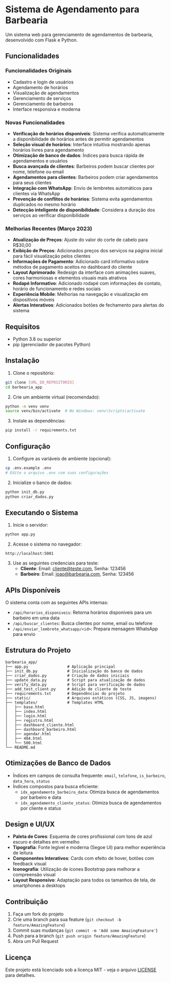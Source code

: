 # Sistema de Agendamento para Barbearia

Um sistema web para gerenciamento de agendamentos de barbearia, desenvolvido com Flask e Python.

## Funcionalidades

### Funcionalidades Originais
- Cadastro e login de usuários
- Agendamento de horários
- Visualização de agendamentos
- Gerenciamento de serviços
- Gerenciamento de barbeiros
- Interface responsiva e moderna

### Novas Funcionalidades
- **Verificação de horários disponíveis**: Sistema verifica automaticamente a disponibilidade de horários antes de permitir agendamentos
- **Seleção visual de horários**: Interface intuitiva mostrando apenas horários livres para agendamento
- **Otimização de banco de dados**: Índices para busca rápida de agendamentos e usuários
- **Busca avançada de clientes**: Barbeiros podem buscar clientes por nome, telefone ou email
- **Agendamentos para clientes**: Barbeiros podem criar agendamentos para seus clientes
- **Integração com WhatsApp**: Envio de lembretes automáticos para clientes via WhatsApp
- **Prevenção de conflitos de horários**: Sistema evita agendamentos duplicados no mesmo horário
- **Detecção inteligente de disponibilidade**: Considera a duração dos serviços ao verificar disponibilidade

### Melhorias Recentes (Março 2023)
- **Atualização de Preços**: Ajuste do valor do corte de cabelo para R$30,00
- **Exibição de Preços**: Adicionados preços dos serviços na página inicial para fácil visualização pelos clientes
- **Informações de Pagamento**: Adicionado card informativo sobre métodos de pagamento aceitos no dashboard do cliente
- **Layout Aprimorado**: Redesign da interface com animações suaves, cores harmoniosas e elementos visuais mais atrativos
- **Rodapé Informativo**: Adicionado rodapé com informações de contato, horário de funcionamento e redes sociais
- **Experiência Mobile**: Melhorias na navegação e visualização em dispositivos móveis
- **Alertas Interativos**: Adicionados botões de fechamento para alertas do sistema

## Requisitos

- Python 3.8 ou superior
- pip (gerenciador de pacotes Python)

## Instalação

1. Clone o repositório:
```bash
git clone [URL_DO_REPOSITORIO]
cd barbearia_app
```

2. Crie um ambiente virtual (recomendado):
```bash
python -m venv venv
source venv/bin/activate  # No Windows: venv\Scripts\activate
```

3. Instale as dependências:
```bash
pip install -r requirements.txt
```

## Configuração

1. Configure as variáveis de ambiente (opcional):
```bash
cp .env.example .env
# Edite o arquivo .env com suas configurações
```

2. Inicialize o banco de dados:
```bash
python init_db.py
python criar_dados.py
```

## Executando o Sistema

1. Inicie o servidor:
```bash
python app.py
```

2. Acesse o sistema no navegador:
```
http://localhost:5001
```

3. Use as seguintes credenciais para teste:
   - **Cliente**: Email: cliente@teste.com, Senha: 123456
   - **Barbeiro**: Email: joao@barbearia.com, Senha: 123456

## APIs Disponíveis

O sistema conta com as seguintes APIs internas:

- `/api/horarios_disponiveis`: Retorna horários disponíveis para um barbeiro em uma data
- `/api/buscar_clientes`: Busca clientes por nome, email ou telefone
- `/api/enviar_lembrete_whatsapp/<id>`: Prepara mensagem WhatsApp para envio

## Estrutura do Projeto

```
barbearia_app/
├── app.py                 # Aplicação principal
├── init_db.py             # Inicialização do banco de dados
├── criar_dados.py         # Criação de dados iniciais
├── update_data.py         # Script para atualização de dados
├── verify_data.py         # Script para verificação de dados
├── add_test_client.py     # Adição de cliente de teste
├── requirements.txt       # Dependências do projeto
├── static/                # Arquivos estáticos (CSS, JS, imagens)
├── templates/             # Templates HTML
│   ├── base.html
│   ├── index.html
│   ├── login.html
│   ├── registro.html
│   ├── dashboard_cliente.html
│   ├── dashboard_barbeiro.html
│   ├── agendar.html
│   ├── 404.html
│   └── 500.html
└── README.md
```

## Otimizações de Banco de Dados

- Índices em campos de consulta frequente: `email`, `telefone`, `is_barbeiro`, `data_hora`, `status`
- Índices compostos para busca eficiente:
  - `idx_agendamento_barbeiro_data`: Otimiza busca de agendamentos por barbeiro e data
  - `idx_agendamento_cliente_status`: Otimiza busca de agendamentos por cliente e status

## Design e UI/UX

- **Paleta de Cores**: Esquema de cores profissional com tons de azul escuro e detalhes em vermelho
- **Tipografia**: Fonte legível e moderna (Segoe UI) para melhor experiência de leitura
- **Componentes Interativos**: Cards com efeito de hover, botões com feedback visual
- **Iconografia**: Utilização de ícones Bootstrap para melhorar a compreensão visual
- **Layout Responsivo**: Adaptação para todos os tamanhos de tela, de smartphones a desktops

## Contribuição

1. Faça um fork do projeto
2. Crie uma branch para sua feature (`git checkout -b feature/AmazingFeature`)
3. Commit suas mudanças (`git commit -m 'Add some AmazingFeature'`)
4. Push para a branch (`git push origin feature/AmazingFeature`)
5. Abra um Pull Request

## Licença

Este projeto está licenciado sob a licença MIT - veja o arquivo [LICENSE](LICENSE) para detalhes. 